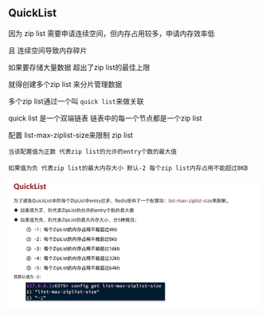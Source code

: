 QuickList
---

因为 zip list 需要申请连续空间，但内存占用较多，申请内存效率低

且 连续空间导致内存碎片

如果要存储大量数据 超出了zip list的最佳上限

就得创建多个zip list 来分片管理数据

多个zip list通过一个叫 `quick list`来做关联

quick list 是一个双端链表 链表中的每一个节点都是一个zip list


配置 list-max-ziplist-size来限制 zip list

    当该配置值为正数 代表zip list的允许的entry个数的最大值

    如果值为负 代表zip list的最大内存大小 默认-2 每个zip list内存占用不能超过8KB

![img_86.png](img_86.png)
